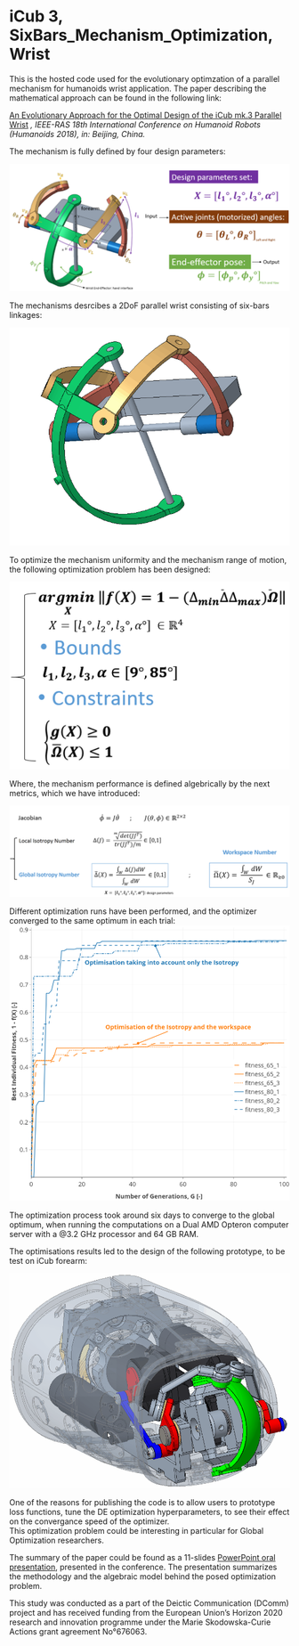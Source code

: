 # iCub 3, SixBars_Mechanism_Optimization, Wrist

This is the hosted code used for the evolutionary optimzation of a parallel mechanism for humanoids wrist application. 
The paper describing the mathematical approach can be found in the following link: 


[An Evolutionary Approach for the Optimal Design of the iCub mk.3 Parallel Wrist](https://www.researchgate.net/publication/328828290_An_Evolutionary_Approach_for_the_Optimal_Design_of_the_iCub_mk3_Parallel_Wrist?_sg=F0NScp3-mFuN89n5agVVzWKT0rdeRGterAEEYnv16CAgX67KeFH7g94dS4oQrIXYybYyCPxhh8xHLA.L__RNrN8yt5nkiSPKjh7KIs3BvnIhKsYuQAo84yzcz17hNp18nWL3_ROQTU1HyshxJXWlxLS0KeoFIn8uIl6yA&_sgd%5Bnc%5D=2&_sgd%5Bncwor%5D=0) 
*, IEEE-RAS 18th International Conference on Humanoid Robots (Humanoids 2018), in: Beijing, China.*

The mechanism is fully defined by four design parameters:


![](media/mech.png)

The mechanisms desrcibes a 2DoF parallel wrist consisting of six-bars linkages: 

![](media/mechanism.gif)

To optimize the mechanism uniformity and the mechanism range of motion, the following optimization problem has been designed: 

![](media/opt_eq.png)

Where, the mechanism performance is defined algebrically by the next metrics, which we have introduced: 

![](media/metrics.png)

Different optimization runs have been performed, and the optimizer converged to the same optimum in each trial: 
![](media/OptimisationResidual.png)

The optimization process took around six days to converge to the global optimum, when running the computations on a Dual AMD Opteron computer server with a @3.2 GHz processor and 64 GB RAM. 

The optimisations results led to the design of the following prototype, to be test on iCub forearm: 

![](media/design_coupled.gif)

One of the reasons for publishing the code is to allow users to prototype loss functions, tune the DE optimization hyperparameters, to see their effect on the convergance speed of the optimizer.  
This optimization problem could be interesting in particular for Global Optimization researchers. 

The summary of the paper could be found as a 11-slides [PowerPoint oral presentation](https://www.slideshare.net/RaedBsili/an-evolutionary-approach-for-the-optimal-design-of-the-icub-mk3-parallel-wrist), presented in the conference. 
The presentation summarizes the methodology and the algebraic model behind the posed optimization problem.  

This study was conducted as a part of the Deictic Communication (DComm) project and has received funding from
the European Union’s Horizon 2020 research and innovation programme under the Marie Skodowska-Curie Actions grant
agreement No°676063.
